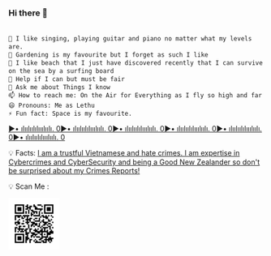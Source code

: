 

### Hi there 👋

```

🔭 I like singing, playing guitar and piano no matter what my levels are.
🌱 Gardening is my favourite but I forget as such I like
👯 I like beach that I just have discovered recently that I can survive on the sea by a surfing board
🤔 Help if I can but must be fair
💬 Ask me about Things I know
📫 How to reach me: On the Air for Everything as I fly so high and far
😄 Pronouns: Me as Lethu
⚡ Fun fact: Space is my favourite.

```
[▶• ılıılıılılııılıılı. 0▶• ılıılıılılııılıılı. 0▶• ılıılıılılııılıılı. 0▶• ılıılıılılııılıılı. 0▶• ılıılıılılııılıılı. 0▶• ılıılıılılııılıılı. 0](https://youtube.com/playlist?list=PLAFOVS3Aa3Au2aNCITS1utqxMN29C3xRP&si=25RkSt4VKkTWnoJc)

💡 Facts: <a href="https://www.linkedin.com/newsletters/6981721349257924608/"> I am a trustful Vietnamese and hate crimes. I am expertise in Cybercrimes and CyberSecurity and being a Good New Zealander so don't be surprised about my Crimes Reports!</a>

<!--https://www.linkedin.com/pulse/high-standard-healthcare-new-zealand-nz-example-action-lethu-nguyen/-->
<!--https://www.linkedin.com/newsletters/6981721349257924608/-->
<!--Subscribe on LinkedIn https://www.linkedin.com/build-relation/newsletter-follow?entityUrn=6981721349257924608-->
<!--https://www.linkedin.com/in/lethunguyen/?originalSubdomain=nz-->
💡 Scan Me :

<img src='ORCID.png' width = 20%>
